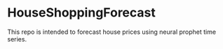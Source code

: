 # HouseShoppingForecast
This repo is intended to forecast house prices using neural prophet time series.
